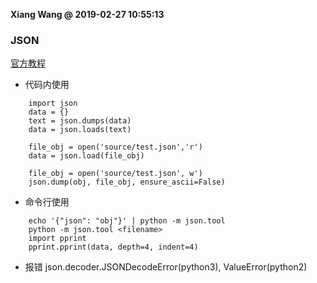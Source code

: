 **Xiang Wang @ 2019-02-27 10:55:13**


### JSON
[官方教程](https://docs.python.org/3/library/json.html)
* 代码内使用
```
    import json
    data = {}
    text = json.dumps(data)
    data = json.loads(text)

    file_obj = open('source/test.json','r')
    data = json.load(file_obj)

    file_obj = open('source/test.json', w')
    json.dump(obj, file_obj, ensure_ascii=False)
```
* 命令行使用
```
    echo '{"json": "obj"}' | python -m json.tool
    python -m json.tool <filename>
    import pprint
    pprint.pprint(data, depth=4, indent=4)
```
* 报错
json.decoder.JSONDecodeError(python3), ValueError(python2)
